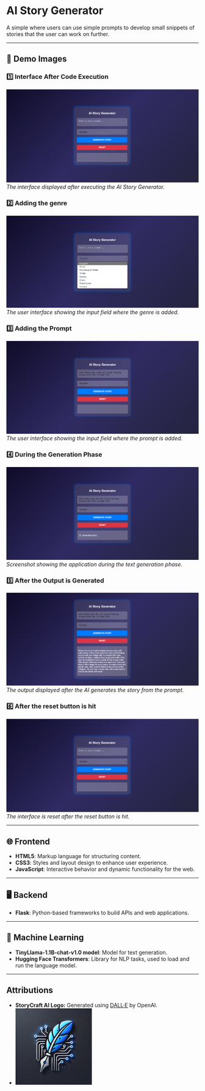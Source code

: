 # AI Story Generator

 A simple where users can use simple prompts to develop small snippets of stories that the user can work on further.

---

## 📸 **Demo Images**

### 1️⃣ **Interface After Code Execution**
![Interface After Code Execution](assets/interface_after_execution.png)  
_The interface displayed after executing the AI Story Generator._

### 2️⃣ **Adding the genre**
![Adding the Genre](assets/drop_down_menu.png)  
_The user interface showing the input field where the genre is added._

### 3️⃣ **Adding the Prompt**
![Adding the Prompt](assets/adding_prompt.png)  
_The user interface showing the input field where the prompt is added._

### 4️⃣ **During the Generation Phase**
![During the Generation Phase](assets/during_generation.png)  
_Screenshot showing the application during the text generation phase._

### 5️⃣ **After the Output is Generated**
![After the Output is Generated](assets/output_generated.png)  
_The output displayed after the AI generates the story from the prompt._

### 6️⃣ **After the reset button is hit**
![After the Output is Generated](assets/interface_after_execution.png)  
_The interface is reset after the reset button is hit._

---

## 🌐 **Frontend**
- **HTML5**: Markup language for structuring content.
- **CSS3**: Styles and layout design to enhance user experience.
- **JavaScript**: Interactive behavior and dynamic functionality for the web.

---

## 🖥️ **Backend**
- **Flask**: Python-based frameworks to build APIs and web applications.

---

## 🤖 **Machine Learning**
- **TinyLlama-1.1B-chat-v1.0 model**: Model for text generation.
- **Hugging Face Transformers**: Library for NLP tasks, used to load and run the language model.

---


## **Attributions**
- **StoryCraft AI Logo:** Generated using [DALL·E](https://openai.com/dall-e) by OpenAI.
- <img src="assets/logo.png" alt="StoryCraft Logo" width="200">
  

